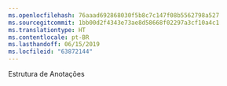 ```yaml
---
ms.openlocfilehash: 76aaad692868030f5b8c7c147f08b5562798a527
ms.sourcegitcommit: 1bb00d2f4343e73ae8d58668f02297a3cf10a4c1
ms.translationtype: HT
ms.contentlocale: pt-BR
ms.lasthandoff: 06/15/2019
ms.locfileid: "63872144"
---
```

Estrutura de Anotações